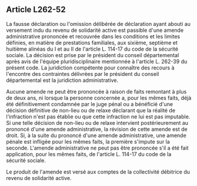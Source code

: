 ## Article L262-52

La fausse déclaration ou l'omission délibérée de déclaration ayant abouti au versement indu du revenu de
solidarité active est passible d'une amende administrative prononcée et recouvrée dans les conditions et
les limites définies, en matière de prestations familiales, aux sixième, septième et huitième alinéas du I et
au II de l'article L. 114-17 du code de la sécurité sociale. La décision est prise par le président du conseil
départemental après avis de l'équipe pluridisciplinaire mentionnée à l'article L. 262-39 du présent code. La
juridiction compétente pour connaître des recours à l'encontre des contraintes délivrées par le président du
conseil départemental est la juridiction administrative.

Aucune amende ne peut être prononcée à raison de faits remontant à plus de deux ans, ni lorsque la personne
concernée a, pour les mêmes faits, déjà été définitivement condamnée par le juge pénal ou a bénéficié
d'une décision définitive de non-lieu ou de relaxe déclarant que la réalité de l'infraction n'est pas établie
ou que cette infraction ne lui est pas imputable. Si une telle décision de non-lieu ou de relaxe intervient
postérieurement au prononcé d'une amende administrative, la révision de cette amende est de droit. Si, à
la suite du prononcé d'une amende administrative, une amende pénale est infligée pour les mêmes faits,
la première s'impute sur la seconde. L'amende administrative ne peut pas être prononcée s'il a été fait
application, pour les mêmes faits, de l'article L. 114-17 du code de la sécurité sociale.

Le produit de l'amende est versé aux comptes de la collectivité débitrice du revenu de solidarité active.

